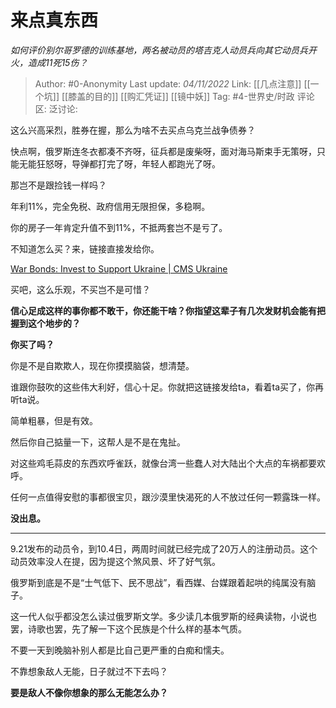 # 来点真东西
*如何评价别尔哥罗德的训练基地，两名被动员的塔吉克人动员兵向其它动员兵开火，造成11死15伤？*

> Author: #0-Anonymity
> Last update: *04/11/2022*
> Link: [[几点注意]] [[一个坑]] [[膝盖的目的]] [[购汇凭证]] [[镜中妖]]
> Tag: #4-世界史/时政
> 评论区:
> 泛讨论:

这么兴高采烈，胜券在握，那么为啥不去买点乌克兰战争债券？

快点啊，俄罗斯连冬衣都凑不齐呀，征兵都是废柴呀，面对海马斯束手无策呀，只能无能狂怒呀，导弹都打完了呀，年轻人都跑光了呀。

那岂不是跟捡钱一样吗？

年利11%，完全免税、政府信用无限担保，多稳啊。

你的房子一年肯定升值不到11%，不抵两套岂不是亏了。

不知道怎么买？来，链接直接发给你。

[War Bonds: Invest to Support Ukraine | CMS Ukraine](https://link.zhihu.com/?target=https%3A//cms.law/en/ukr/publication/war-bonds-invest-to-support-ukraine)

买吧，这么乐观，不买岂不是可惜？

**信心足成这样的事你都不敢干，你还能干啥？你指望这辈子有几次发财机会能有把握到这个地步的？**

**你买了吗？**

你是不是自欺欺人，现在你摸摸脑袋，想清楚。

谁跟你鼓吹的这些伟大利好，信心十足。你就把这链接发给ta，看着ta买了，你再听ta说。

简单粗暴，但是有效。

然后你自己掂量一下，这帮人是不是在鬼扯。

对这些鸡毛蒜皮的东西欢呼雀跃，就像台湾一些蠢人对大陆出个大点的车祸都要欢呼。

任何一点值得安慰的事都很宝贝，跟沙漠里快渴死的人不放过任何一颗露珠一样。

**没出息。**

---

9.21发布的动员令，到10.4日，两周时间就已经完成了20万人的注册动员。这个动员效率没人在提，因为提这个煞风景、坏了好气氛。

俄罗斯到底是不是“士气低下、民不思战”，看西媒、台媒跟着起哄的纯属没有脑子。

这一代人似乎都没怎么读过俄罗斯文学。多少读几本俄罗斯的经典读物，小说也罢，诗歌也罢，先了解一下这个民族是个什么样的基本气质。

不要一天到晚脑补别人都是比自己更严重的白痴和懦夫。

不靠想象敌人无能，日子就过不下去吗？

**要是敌人不像你想象的那么无能怎么办？**
